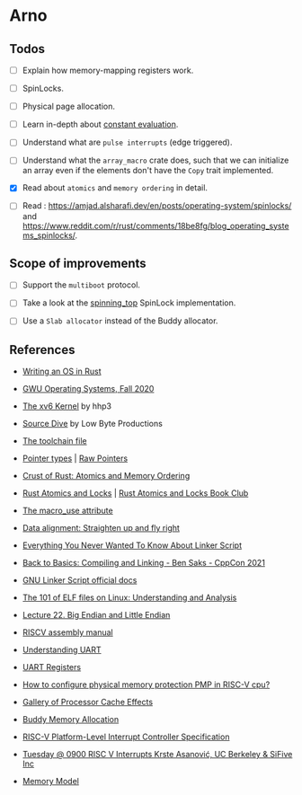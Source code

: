 # Arno

## Todos

- [ ] Explain how memory-mapping registers work.

- [ ] SpinLocks.

- [ ] Physical page allocation.

- [ ] Learn in-depth about [constant evaluation](https://doc.rust-lang.org/reference/const_eval.html#const-context).

- [ ] Understand what are `pulse interrupts` (edge triggered).

- [ ] Understand what the `array_macro` crate does, such that we can initialize an array even if the elements don't have the `Copy` trait implemented.

- [x] Read about `atomics` and `memory ordering` in detail.

- [ ] Read : https://amjad.alsharafi.dev/en/posts/operating-system/spinlocks/ and https://www.reddit.com/r/rust/comments/18be8fg/blog_operating_systems_spinlocks/.

## Scope of improvements

- [ ] Support the `multiboot` protocol.

- [ ] Take a look at the [spinning_top](https://github.com/rust-osdev/spinning_top) SpinLock implementation.

- [ ] Use a `Slab allocator` instead of the Buddy allocator.

## References

- [Writing an OS in Rust](https://os.phil-opp.com)

- [GWU Operating Systems, Fall 2020](https://www.youtube.com/playlist?list=PLVW70f0xtTUxHXRtZhGEJAiBDFx-ofc_G)

- [The xv6 Kernel](https://www.youtube.com/playlist?list=PLbtzT1TYeoMhTPzyTZboW_j7TPAnjv9XB) by hhp3

- [Source Dive](https://www.youtube.com/playlist?list=PLP29wDx6QmW4Mw8mgvP87Zk33LRcKA9bl) by Low Byte Productions

- [The toolchain file](https://rust-lang.github.io/rustup/overrides.html#the-toolchain-file)

- [Pointer types](https://doc.rust-lang.org/reference/types/pointer.html) | [Raw Pointers](https://web.mit.edu/rust-lang_v1.25/arch/amd64_ubuntu1404/share/doc/rust/html/book/first-edition/raw-pointers.html)

- [Crust of Rust: Atomics and Memory Ordering](https://youtu.be/rMGWeSjctlY?si=xfBF8NWo3NDxZ3OC)

- [Rust Atomics and Locks](https://marabos.nl/atomics/) | [Rust Atomics and Locks Book Club](https://youtube.com/playlist?list=PL8AZrEE2-qZkE3Va-PsMepuUFxALaJheW&si=fgLbAGTkggXgZ-JR)

- [The macro_use attribute](https://doc.rust-lang.org/reference/macros-by-example.html#the-macro_use-attribute)

- [Data alignment: Straighten up and fly right](https://developer.ibm.com/articles/pa-dalign/)

- [Everything You Never Wanted To Know About Linker Script](https://mcyoung.xyz/2021/06/01/linker-script/)

- [Back to Basics: Compiling and Linking - Ben Saks - CppCon 2021](https://www.youtube.com/watch?v=cpkDQaYttR4)

- [GNU Linker Script official docs](https://home.cs.colorado.edu/~main/cs1300/doc/gnu/ld_3.html)

- [The 101 of ELF files on Linux: Understanding and Analysis](https://linux-audit.com/elf-binaries-on-linux-understanding-and-analysis)

- [Lecture 22. Big Endian and Little Endian](https://youtu.be/T1C9Kj_78ek)

- [RISCV assembly manual](https://github.com/riscv-non-isa/riscv-asm-manual/blob/main/riscv-asm.md)

- [Understanding UART](https://www.rohde-schwarz.com/us/products/test-and-measurement/essentials-test-equipment/digital-oscilloscopes/understanding-uart_254524.html)

- [UART Registers](https://en.wikibooks.org/wiki/Serial_Programming/8250_UART_Programming#UART_Registers)

- [How to configure physical memory protection PMP in RISC-V cpu?](https://www.youtube.com/watch?v=cWlEKpCtjes)

- [Gallery of Processor Cache Effects](http://igoro.com/archive/gallery-of-processor-cache-effects/)

- [Buddy Memory Allocation](https://www.kuniga.me/blog/2020/07/31/buddy-memory-allocation.html)

- [RISC-V Platform-Level Interrupt Controller Specification](https://github.com/riscv/riscv-plic-spec/blob/master/riscv-plic.adoc#interrupt-targets-and-hart-contexts)

- [Tuesday @ 0900 RISC V Interrupts Krste Asanović, UC Berkeley & SiFive Inc](https://youtu.be/iPbaG_wnNJY)

- [Memory Model](https://www.youtube.com/watch?v=QkbWgCSAEoo)

